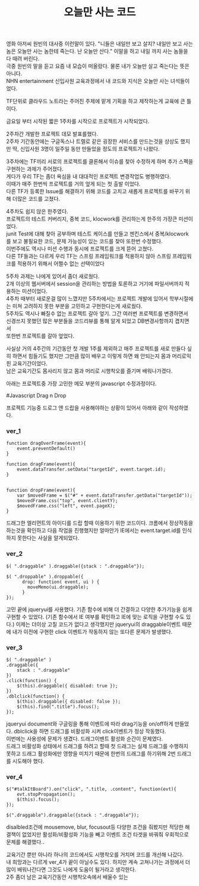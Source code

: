 ﻿---
layout: post
category: daily
title: 오늘만 사는 코드
tagline: by Seㅈoong
tags: []
---
영화 아저씨 원빈의 대사중 이런말이 있다. "니들은 내일만 보고 살지? 내일만 보고 사는 놈은 오늘만 사는 놈한테 죽는다. 난 오늘만 산다." 이말을 하고 내일 까지 사는 놈들을
다 때려 버린다.<br>
극중 원빈의 말을 듣고 요즘 내 모습이 떠올랐다. 물론 내가 오늘만 살고 죽는다는 뜻은 아니다. <br>
NHN entertainment 신입사원 교육과정에서 내 코드와 지식은 오늘만 사는 녀석들이었다. <br>

<!--more-->

TF단위로 클라우드 노트라는 주어진 주제에 맡게 기획을 하고 제작하는게 교육에 큰 틀이다.<br>

금요일 부터 시작된 짧은 1주차를 시작으로 프로젝트가 시작되었다.<br>

2주차간 개발한 프로젝트 데모 발표를했다.<br>
2주차 기간동안에는 구글독스나 트렐로 같은 굉장한 서비스를 만드는것을 상상도 했지만 딱, 신입사원 3명이 일주일 동만 만들었을 정도의 프로젝트가 나왔다.<br>

3주차에는 TF끼리 서로의 프로젝트를 클론해서 이슈를 찾아 수정하게 하며 추가 스펙을 구현하는 과제가 주어졌다.<br>
게다가 우리 TF는 좀더 욕심을 내 대대적인 프로젝트 변경작업도 병행하였다.<br>
이때가 매주 한번씩 프로젝트를 거의 엎게 되는 첫 출발 이었다.<br>
다른 TF가 등록한 Issue를 해결하기 위해 코드를 고치고 새롭게 프로젝트를 바꾸기 위해 더많은 코드를 고쳤다.<br>

4주차도 쉽지 않은 한주였다.<br>
프로젝트의 테스트 커버리지, 중복 코드, klocwork를 관리하는게 한주의 가장큰 미션이었다.<br>
junit Test에 대해 찾아 공부하며 테스트 케이스를 만들고 젠킨스에서 중복/klocwork를 보고 불필요한 코드, 문제 가능성이 있는 코드를 찾아 또한번 수정했다.<br>
이번주에도 역시나 미션 수행과 동시에 프로젝트를 크게 뜯어 고쳤다.<br>
다른 TF들과는 다르게 우리 TF는 스프링 프레임워크를 적용하지 않아 스프링 프레임워크를 적용하기 위해서 어쩔수 없는 선택이었다<br>


5주차 과제는 나에게 있어서 좀더 새로웠다.<br>
2개 이상의 웹서버에서 session을 관리하는 방법을 토론하고 거기에 파일서버까지 적용하는 미션이었다.<br>
4주차 때부터 새로운걸 많이 느꼈지만 5주차에서는 프로젝트 개발에 있어서 학부시절에는 미쳐 고려하지 못한 부분을 고민하고 구현한다는게 새로웠다.<br>
5주차도 역시나 빠질수 없는 프로젝트 갈아 엎기. 그간 여러번 프로젝트를 변경하면서 신경쓰지 못했던 많은 부분들을 코드리뷰를 통해 알게 되었고 DB변경사항까지 겹치면서<br>
또한번 프로젝트를 갈아 엎었다.

사실상 거의 4주간의 기간동안 첫 개발 1주를 제외하고 매주 프로젝트를 새로 만들다 싶히 하면서 힘들기도 했지만 그만큼 많이 배우고 이렇게 하면 왜 안되는지 몸과 머리로익힌 교육기간이었다.<br>
남은 교육기간도 몸사리지 않고 몸과 머리로 시행착오를 즐기며 배워나가겠다.



아래는 프로젝트중 가장 고민한 메모 부분의 javascript 수정과정이다.



#Javascript Drag n Drop

프로젝트 기능중 드로그 앤 드랍을 사용해야하는 상황이 있어서 아래와 같이 작성하였다. 


<h3>ver_1</h3>

	function dragOverFrame(event){
		event.preventDefault()
	}

	function dragFrame(event){
		event.dataTransfer.setData("targetId", event.target.id);
	}


	function dropFrame(event){
		var $movedFrame = $("#" + event.dataTransfer.getData("targetId"));
		$movedFrame.css("top", event.clientY);
		$movedFrame.css("left", event.pageX);
	}

드래그한 엘리먼트의 아이디를 드랍 할때 이용하기 위한 코드이다. 
크롬에서 정상작동을 하는것을 확인하고 다음 작업을 진행했지만 얼마안가 IE에서는  event.target.id를 인식하지 못한다는 사실을 알게되었다.


<h3>ver_2</h3>

	$( ".draggable" ).draggable({stack : ".draggable"});

	$( ".droppable" ).droppable({
	      drop: function( event, ui ) {
	      	moveMemo(ui.draggable);
	      }
	});

고민 끝에 jqueryui를 사용했다. 기존 함수에 비해 더 간결하고 다양한 추가기능을 쉽게 구현할 수 있었다. (기존 함수에서 IE 여부를 확인하고 IE에 맞는 로직을 구현할 수도 있다.)
이제는 더이상 고칠 코드가 없다고 생각했지만 jqueryui의 draggable이벤트 때문에 내가 이전에 구현한 click 이벤트가 작동하지 않는 또다른 문제가 발생했다.

<h3>ver_3</h3>

    $( ".draggable" )
	.draggable({
		stack : ".draggable"
	})
	.click(function() {
		$(this).draggable({ disabled: true });
	})
	.dblclick(function() {
		$(this).draggable({ disabled: false });
		$(this).find(".title").focus();
	});
    

jqueryui document와 구글링을 통해 이벤트에 따라 drag기능을 on/off하게 만들었다. dblclick을 하면 드래그를 비활성화 시켜 click이벤트가 정상 작동했다.<br>
이번에는 사용성에 문제가 생겼다. 드래그이벤트 활성화 순간이 문제였다.<br>
드래그 비활성화 상태에서 드래그를 하려고 할때 첫 드래그는 실제 드래그를 수행하지 못하고 드래그 활성화에만 영향을 미치기 때문에 한번의 드래그를 하기위해 2번 드래그를 시도해야 했다.

 
<h3>ver_4</h3>

	$("#talkItBoard").on("click", ".title, .content", function(evt){
		evt.stopPropagation();
		$(this).focus();
	});

    $(".draggable").draggable({stack : ".draggable"});

disalbled조건에 mousemove, blur, focusout등 다양한 조건을 줘봤지만 적당한 해결책이 없었지만 활성화/비활성화 기능을 빼고 이벤트 조건 타겟을 바꿔줘 우회적으로 문제를 해결했다..<br>

교육기간 뿐만 아니라 하나의 코드에서도 시행착오를 거치며 코드를 개선해 나갔다.<br> 
내 희망과는 다르게 ver_4가 끝이 아닐수도 있다. 하지만 계속 고쳐나가는 과정에서 더 많이 배워나간다면 그것도 나에게 도움이 될거라고 생각한다.<br>
2주 좀더 남은 교육기간동안 시행착오속에서 배울수 있는 

